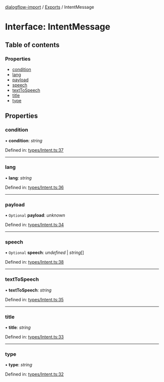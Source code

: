 [dialogflow-import](../README.md) / [Exports](../modules.md) / IntentMessage

# Interface: IntentMessage

## Table of contents

### Properties

- [condition](intentmessage.md#condition)
- [lang](intentmessage.md#lang)
- [payload](intentmessage.md#payload)
- [speech](intentmessage.md#speech)
- [textToSpeech](intentmessage.md#texttospeech)
- [title](intentmessage.md#title)
- [type](intentmessage.md#type)

## Properties

### condition

• **condition**: *string*

Defined in: [types/Intent.ts:37](https://github.com/edupsousa/dialogflow-import/blob/49e4aaa/src/types/Intent.ts#L37)

___

### lang

• **lang**: *string*

Defined in: [types/Intent.ts:36](https://github.com/edupsousa/dialogflow-import/blob/49e4aaa/src/types/Intent.ts#L36)

___

### payload

• `Optional` **payload**: *unknown*

Defined in: [types/Intent.ts:34](https://github.com/edupsousa/dialogflow-import/blob/49e4aaa/src/types/Intent.ts#L34)

___

### speech

• `Optional` **speech**: *undefined* \| *string*[]

Defined in: [types/Intent.ts:38](https://github.com/edupsousa/dialogflow-import/blob/49e4aaa/src/types/Intent.ts#L38)

___

### textToSpeech

• **textToSpeech**: *string*

Defined in: [types/Intent.ts:35](https://github.com/edupsousa/dialogflow-import/blob/49e4aaa/src/types/Intent.ts#L35)

___

### title

• **title**: *string*

Defined in: [types/Intent.ts:33](https://github.com/edupsousa/dialogflow-import/blob/49e4aaa/src/types/Intent.ts#L33)

___

### type

• **type**: *string*

Defined in: [types/Intent.ts:32](https://github.com/edupsousa/dialogflow-import/blob/49e4aaa/src/types/Intent.ts#L32)
